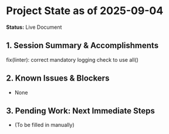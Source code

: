 # Project State as of 2025-09-04

**Status:** Live Document

## 1. Session Summary & Accomplishments
fix(linter): correct mandatory logging check to use all()

## 2. Known Issues & Blockers
- None

## 3. Pending Work: Next Immediate Steps
- (To be filled in manually)
